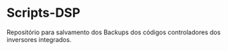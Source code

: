 # Scripts-DSP
Repositório para salvamento dos Backups dos códigos controladores dos inversores integrados.
